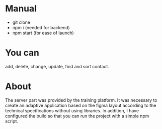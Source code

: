 # Manual
  - git clone
  - npm i (needed for backend)
  - npm start (for ease of launch)
# You can
add, delete, change, update, find and sort contact.
# About
The server part was provided by the training platform. 
It was necessary to create an adaptive application based on the figma layout according to the technical specifications without using libraries. 
In addition, I have configured the build so that you can run the project with a simple npm script.
